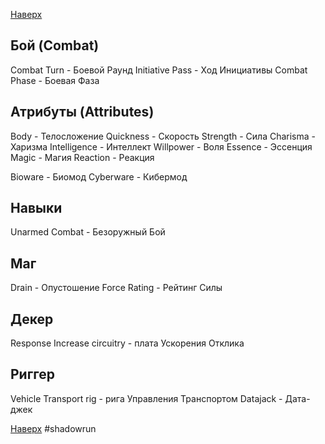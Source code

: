 [Наверх](Shadowrun%203rd%20Ed..md)

## Бой (Combat)
Combat Turn - Боевой Раунд
Initiative Pass - Ход Инициативы
Combat Phase - Боевая Фаза

## Атрибуты (Attributes)
Body - Телосложение
Quickness - Скорость
Strength - Сила
Charisma - Харизма
Intelligence - Интеллект
Willpower - Воля
Essence - Эссенция
Magic - Магия
Reaction - Реакция

Bioware - Биомод
Cyberware - Кибермод

## Навыки
Unarmed Combat - Безоружный Бой

## Маг
Drain - Опустошение
Force Rating - Рейтинг Силы

## Декер
Response Increase circuitry - плата Ускорения Отклика

## Риггер
Vehicle Transport rig - рига Управления Транспортом
Datajack - Дата-джек

[Наверх](Shadowrun%203rd%20Ed..md)
#shadowrun